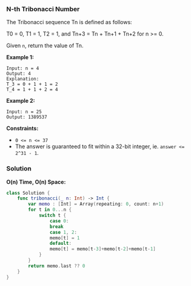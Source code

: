 
### N-th Tribonacci Number

The Tribonacci sequence Tn is defined as follows: 

T0 = 0, T1 = 1, T2 = 1, and Tn+3 = Tn + Tn+1 + Tn+2 for n >= 0.

Given `n`, return the value of Tn.

__Example 1:__
```
Input: n = 4
Output: 4
Explanation:
T_3 = 0 + 1 + 1 = 2
T_4 = 1 + 1 + 2 = 4
```
__Example 2:__
```
Input: n = 25
Output: 1389537
```

__Constraints:__
* `0 <= n <= 37`
* The answer is guaranteed to fit within a 32-bit integer, ie. `answer <= 2^31 - 1`.

### Solution
__O(n) Time, O(n) Space:__
```Swift
class Solution {
    func tribonacci(_ n: Int) -> Int {
        var memo : [Int] = Array(repeating: 0, count: n+1)
        for t in 0...n {
            switch t {
                case 0:
                break
                case 1, 2:
                memo[t] = 1
                default:
                memo[t] = memo[t-3]+memo[t-2]+memo[t-1]
            }
        }
        return memo.last ?? 0
    }
}
```